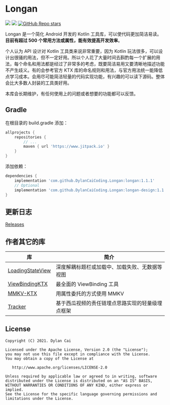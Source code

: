 # Longan

[![](https://www.jitpack.io/v/DylanCaiCoding/Longan.svg)](https://www.jitpack.io/#DylanCaiCoding/Longan) 
[![](https://img.shields.io/badge/License-Apache--2.0-blue.svg)](https://github.com/DylanCaiCoding/Longan/blob/master/LICENSE) 
[![GitHub Repo stars](https://img.shields.io/github/stars/DylanCaiCoding/Longan?style=social)](https://github.com/DylanCaiCoding/Longan)

Longan 是一个简化 Android 开发的 Kotlin 工具库，可以使代码更加简洁易读。**目前有超过 500 个常用方法或属性，能有效提高开发效率**。

个人认为 API 设计对 Kotlin 工具类来说非常重要，因为 Kotlin 玩法很多，可以设计出很骚的用法，但不一定好用。所以个人花了大量时间去斟酌每一个扩展的用法，每个命名和用法都是经过了非常多的考虑，既要简洁易用又要清晰地描述功能不产生歧义。有的会参考官方 KTX 库的命名规则和用法，与官方用法统一能降低点学习成本。会用尽可能简洁轻量的代码实现功能，有兴趣的可以读下源码。整体会比大多数人封装的工具类好用。

本库会长期维护，有任何使用上的问题或者想要的功能都可以反馈。

## Gradle

在根目录的 build.gradle 添加：

```groovy
allprojects {
    repositories {
        // ...
        maven { url 'https://www.jitpack.io' }
    }
}
```

添加依赖：

```groovy
dependencies {
    implementation 'com.github.DylanCaiCoding.Longan:longan:1.1.1'
    // Optional
    implementation 'com.github.DylanCaiCoding.Longan:longan-design:1.1.1'
}
```

## 更新日志

[Releases](https://github.com/DylanCaiCoding/Longan/releases)

## 作者其它的库

| 库                                                           | 简介                                           |
| ------------------------------------------------------------ | ---------------------------------------------- |
| [LoadingStateView](https://github.com/DylanCaiCoding/LoadingStateView) | 深度解耦标题栏或加载中、加载失败、无数据等视图 |
| [ViewBindingKTX](https://github.com/DylanCaiCoding/ViewBindingKTX)     | 最全面的 ViewBinding 工具                |
| [MMKV-KTX](https://github.com/DylanCaiCoding/MMKV-KTX)                 | 用属性委托的方式使用 MMKV                  |
| [Tracker](https://github.com/DylanCaiCoding/Tracker)         | 基于西瓜视频的责任链埋点思路实现的轻量级埋点框架          |

## License

```
Copyright (C) 2021. Dylan Cai

Licensed under the Apache License, Version 2.0 (the "License");
you may not use this file except in compliance with the License.
You may obtain a copy of the License at

   http://www.apache.org/licenses/LICENSE-2.0

Unless required by applicable law or agreed to in writing, software
distributed under the License is distributed on an "AS IS" BASIS,
WITHOUT WARRANTIES OR CONDITIONS OF ANY KIND, either express or implied.
See the License for the specific language governing permissions and
limitations under the License.
```
